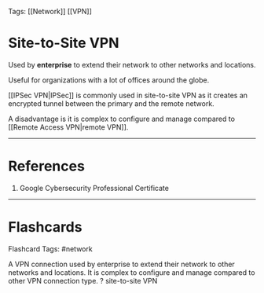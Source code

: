 Tags: [[Network]] [[VPN]]
# Site-to-Site VPN

Used by **enterprise** to extend their network to other networks and locations.

Useful for organizations with a lot of offices around the globe.

[[IPSec VPN|IPSec]] is commonly used in site-to-site VPN as it creates an encrypted tunnel between the primary and the remote network.

A disadvantage is it is complex to configure and manage compared to [[Remote Access VPN|remote VPN]].

---
# References

1. Google Cybersecurity Professional Certificate

---
# Flashcards

Flashcard Tags: #network 

A VPN connection used by enterprise to extend their network to other networks and locations. It is complex to configure and manage compared to other VPN connection type.
?
site-to-site VPN
<!--SR:!2024-05-12,1,230-->